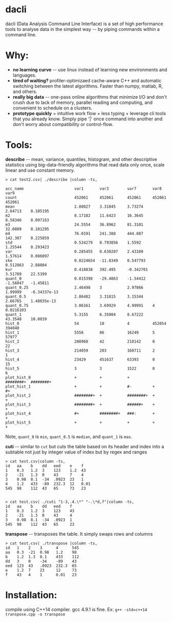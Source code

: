 dacli
======

dacli (Data Analysis Command Line Interface) is a set of high performance tools to analyse data in the simplest way -- by piping commands within a command line. 

# Why:
- **no learning curve**  -- use linux instead of learning new environments and languages.
- **tired of waiting?** profiler-optimizaed cache-aware C++ and automatic switching between the latest algorithms. Faster than numpy, matlab, R, and others.
- **really big data** --  one-pass online algorithms that minimize I/O and don't crush due to lack of memory, parallel reading and computing, and convenient to schedule on a clusters.
- **prototype quickly** = intuitive work flow + less typing + leverage cli tools that you already know. Simply pipe '|' once command into another and don't worry about compatibility or control-flow.

# Tools:

**describe** -- mean, variance, quantiles, histogram, and other descriptive statistics using big-data-friendly algorithms  that read data only once, scale linear and use constant memory.

    > cat test2.csv| ./describe |column -ts,

    acc_name                      var1       var3        var7       var8       var9          
    count                         452061     452061      452061     452061     452061        
    mean                          2.80827    3.31845     3.73274    2.64713    0.105195      
    m2                            8.17182    11.6423     16.3645    8.58346    0.097163      
    m3                            24.5554    36.8962     81.3101    32.0809    0.101295      
    m4                            76.0191    241.388     444.087    142.307    0.225859      
    std                           0.534279   0.793856    1.5592     1.25544    0.293423      
    var                           0.285455   0.630207    2.43109    1.57614    0.086097      
    ske                           0.0224654  -11.8349    0.547793   0.512863   2.88804       
    kur                           0.418838   392.495     -0.342701  3.51789    22.5399       
    quant_0                       0.015398   -29.4863    -1.54412   -1.56047   -1.45811      
    quant_0.25                    2.46498    3           2.97866    1.99999    -6.34337e-13  
    quant_0.5                     2.86482    3.31815     3.15344    2.66765    1.48035e-13   
    quant_0.75                    3.06161    3.69929     4.99991    4          0.0216103     
    quant_1                       5.3155     6.35004     8.67222    43.3548    10.0039       
    hist_0                        54         10          4          452054     394040        
    hist_1                        5556       86          16249      5          57977         
    hist_2                        208960     42          210142     0          22            
    hist_3                        214059     283         160711     2          1             
    hist_4                        23429      451637      63393      0          15            
    hist_5                        3          3           1522       0          6             
    plot_hist_0                   +          +           +          ########+  ########+     
    plot_hist_1                   +          +           #-         +          #+            
    plot_hist_2                   ########+  +           ########+  +          +             
    plot_hist_3                   ########+  +           ######+    +          +             
    plot_hist_4                   #+         ########+   ###:       +          +             
    plot_hist_5                   +          +           +          +          +             

Note, `quant_0` is `min`, `quant_0.5` is `median`, and `quant_1` is `max`.

**cuti** -- similar to `cut` but cuts the table based on its header and index into a subtable not just by integer value of index but by regex and ranges

    > cat test.csv|column -ts,
    id   aa    b    dd   eed    e    f
    1    0.3   1.2  3    123    1.2  43
    2    -21   1.3  0    43     7    4
    3    0.98  8.1  -34  .0923  23   1
    4    1.2   433  -89  232.3  12   0.01
    545  98    112  43   65     73   23


    > cat test.csv| ./cuti "1-3,.4.\*" "-.\*d,f"|column -ts,
    id   aa    b    dd   eed    f
    1    0.3   1.2  3    123    43
    2    -21   1.3  0    43     4
    3    0.98  8.1  -34  .0923  1
    545  98    112  43   65     23

**transpose** -- transposes the table. It simply swaps rows and columns

    > cat test.csv| ./transpose |column -ts,
    id   1    2    3      4      545
    aa   0.3  -21  0.98   1.2    98
    b    1.2  1.3  8.1    433    112
    dd   3    0    -34    -89    43
    eed  123  43   .0923  232.3  65
    e    1.2  7    23     12     73
    f    43   4    1      0.01   23
# Installation:
compile using C++14 compiler. gcc 4.9.1 is fine. Ex: `g++ -std=c++14 transpose.cpp -o transpose`


